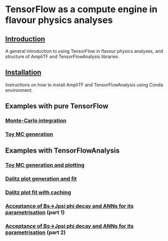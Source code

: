 # TensorFlow as a compute engine in flavour physics analyses

## [Introduction](00_introduction.md)

A general introduction to using TensorFlow in flavour physics analyses, and structure of AmpliTF and TensorFlowAnalysis libraries. 

## [Installation](01_installation.md)

Instructions on how to install AmpliTF and TensorFlowAnalysis using Conda environment. 

## Examples with pure TensorFlow

### [Monte-Carlo integration](10_tf_mc_integration.md)

### [Toy MC generation](11_tf_toymc.md)

## Examples with TensorFlowAnalysis

### [Toy MC generation and plotting](20_tfa_toymc.md)

### [Dalitz plot generation and fit](21_tfa_dalitz_fit.md)

### [Dalitz plot fit with caching](22_tfa_dalitz_fit_cached.md)

### [Acceptance of Bs->Jpsi phi decay and ANNs for its parametrisation](23_tfa_acceptance_and_ann.md) (part 1)

### [Acceptance of Bs->Jpsi phi decay and ANNs for its parametrisation](24_tfa_acceptance_and_ann.md) (part 2)

